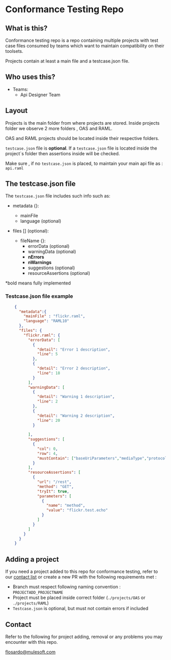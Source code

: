 # Conformance Testing Repo

## What is this?
Conformance testing repo is a repo containing multiple projects with test case files 
consumed by teams which want to maintain compatibility on their toolsets.

Projects contain at least a main file and a testcase.json file.

## Who uses this?

- Teams:
    - Api Designer Team





## Layout
Projects is the main folder from where projects are stored. Inside projects folder 
we observe 2 more folders , OAS and RAML.

OAS and RAML projects should be located inside their respective folders.

`testcase.json` file is **optional**. If a `testcase.json` file is located inside the project`s
folder then assertions inside will be checked.

Make sure , if no `testcase.json` is placed, to maintain your main api file as : `api.raml`



## The testcase.json file
The `testcase.json` file includes such info such as:

- metadata {}:
    - mainFile
    - language (optional)

- files [] (optional):
    - fileName {}:
        - errorData (optional)
        - warningData (optional)
        - **nErrors**
        - **nWarnings**
        - suggestions (optional)
        - resourceAssertions (optional)

*bold means fully implemented

### Testcase.json file example
```json
    {
      "metadata":{
        "mainFile" : "flickr.raml",
        "language": "RAML10"
      },
      "files": {
        "flickr.raml": {
          "errorData": [
            {
              "detail": "Error 1 description",
              "line": 5
            },
            {
              "detail": "Error 2 description",
              "line": 18
            }
          ],
          "warningData": [
            {
              "detail": "Warning 1 description",
              "line": 2
            },
            {
              "detail": "Warning 2 description",
              "line": 20
            }
    
          ],
          "suggestions": [
            {
              "col": 0,
              "row": 4,
              "mustContain": ["baseUriParameters","mediaType","protocols","schemas","securedBy"]
            }
          ],
          "resourceAssertions": [
            {
              "url": "/rest",
              "method": "GET",
              "tryIt": true,
              "parameters": [
                {
                  "name": "method",
                  "value": "flickr.test.echo"
                }
              ]
            }
          ]
        }
      }
    }

```

## Adding a project
If you need a project added to this repo for conformance testing, refer to our [contact list](#contact)
or create a new PR with the following requirements met :

- Branch must respect following naming convention : `PROJECTADD_PROJECTNAME`
- Project must be placed inside correct folder (`./projects/OAS` or `./projects/RAML`)
- `Testcase.json` is optional, but must not contain errors if included


## Contact
Refer to the following for project adding, removal or any problems you may encounter
with this repo.

[flosardo@mulesoft.com](mailTo:flosardo@mulesoft.com)
